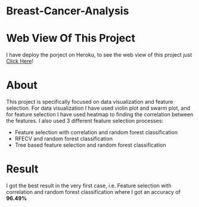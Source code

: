# Breast-Cancer-Analysis

# Web View Of This Project
I have deploy the porject on Heroku, to see the web view of this project just [Click Here](https://breast-cancer-analysis.herokuapp.com/)!

# About
This project is specifically focused on data visualization and feature selection. For data visualization I have used violin plot and swarm plot, and for feature selection I have used heatmap to finding the correlation between the features.
I also used 3 different feature selection processes:
- Feature selection with correlation and random forest classification
- RFECV and random forest classification
- Tree based feature selection and random forest classification

# Result
I got the best result in the very first case, i.e. Feature selection with correlation and random forest classification where I got an accuracy of **96.49%**
